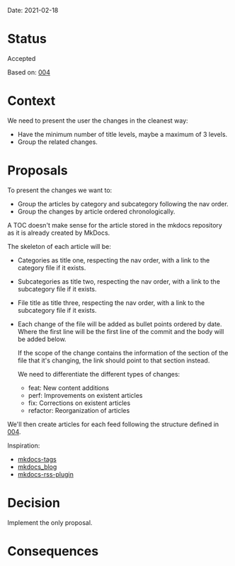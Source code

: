 Date: 2021-02-18

# Status
<!-- What is the status? Draft, Proposed, Accepted, Rejected, Deprecated or Superseded?
-->
Accepted

Based on: [004](004-article_newsletter_structure.md)

# Context
<!-- What is the issue that we're seeing that is motivating this decision or change? -->
We need to present the user the changes in the cleanest way:

* Have the minimum number of title levels, maybe a maximum of 3 levels.
* Group the related changes.

# Proposals
<!-- What are the possible solutions to the problem described in the context -->

To present the changes we want to:

* Group the articles by category and subcategory following the nav order.
* Group the changes by article ordered chronologically.

A TOC doesn't make sense for the article stored in the mkdocs repository as it
is already created by MkDocs.

The skeleton of each article will be:

* Categories as title one, respecting the nav order, with a link to the category
    file if it exists.
* Subcategories as title two, respecting the nav order, with a link to the
    subcategory file if it exists.
* File title as title three, respecting the nav order, with a link to the
    subcategory file if it exists.
* Each change of the file will be added as bullet points ordered by date.
    Where the first line will be the first line of the commit and the body will
    be added below.

    If the scope of the change contains the information of the section of the
    file that it's changing, the link should point to that section instead.

    We need to differentiate the different types of changes:

    * feat: New content additions
    * perf: Improvements on existent articles
    * fix: Corrections on existent articles
    * refactor: Reorganization of articles

We'll then create articles for each feed following the structure defined in
[004](004-article_newsletter_structure.md).

Inspiration:

* [mkdocs-tags](https://github.com/jldiaz/mkdocs-plugin-tags)
* [mkdocs_blog](https://github.com/andyoakley/mkdocs-blog)
* [mkdocs-rss-plugin](https://github.com/Guts/mkdocs-rss-plugin)

# Decision
<!-- What is the change that we're proposing and/or doing? -->
Implement the only proposal.

# Consequences
<!-- What becomes easier or more difficult to do because of this change? -->
